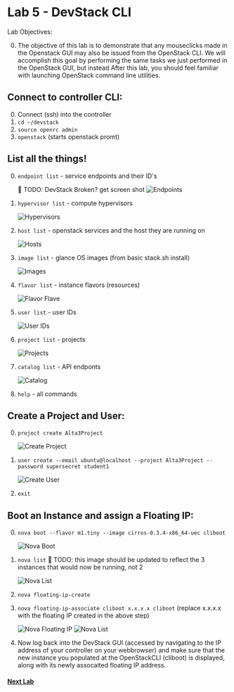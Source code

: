 # Lab 5 - DevStack CLI

  Lab Objectives:

  0. The objective of this lab is to demonstrate that any mouseclicks made in the Openstack GUI may also be issued from the OpenStack CLI. We will accomplish this goal by performing the same tasks we just performed in the OpenStack GUI, but instead After this lab, you should feel familiar with launching OpenStack command line utilities.

## Connect to controller CLI:

  0. Connect (ssh) into the controller
  0. `cd ~/devstack`
  0. `source openrc admin`
  0. `openstack` (starts openstack promt)

## List all the things!

  0. `endpoint list` - service endpoints and their ID's
  
     :red_circle: TODO: DevStack Broken? get screen shot 
     ![Endpoints](img/os-endpoint.png) 

  0. `hypervisor list` - compute hypervisors

     ![Hypervisors](img/os-hyperv.png) 

  0. `host list` - openstack services and the host they are running on

     ![Hosts](img/os-host.png) 

  0. `image list` - glance OS images (from basic stack.sh install)

     ![Images](img/os-image.png) 

  0. `flavor list` - instance flavors (resources)

     ![Flavor Flave](img/os-flavor.png) 

  0. `user list` - user IDs

     ![User IDs](img/os-user2.png) 

  0. `project list` - projects 

     ![Projects](img/os-projects.png) 

  0. `catalog list` - API endponts

     ![Catalog](img/os-catalog.png) 

  0. `help` - all commands

## Create a Project and User:

  0. `project create Alta3Project`

     ![Create Project](img/os-project.png)

  0. `user create --email ubuntu@localhost --project Alta3Project --password supersecret student1`

     ![Create User](img/os-user.png)

  0. `exit`

## Boot an Instance and assign a Floating IP:

  0. `nova boot --flavor m1.tiny --image cirros-0.3.4-x86_64-uec cliboot`

     ![Nova Boot](img/nova-boot.png)

  0. `nova list`
     :red_circle: TODO: this image should be updated to reflect the 3 instances that would now be running, not 2 

     ![Nova List](img/nova-list.png)

  0. `nova floating-ip-create`
  0. `nova floating-ip-associate cliboot x.x.x.x cliboot` (replace x.x.x.x with the floating IP created in the above step)

     ![Nova Floating IP](img/nova-float.png)
     ![Nova List](img/nova-list2.png)
     
  0. Now log back into the DevStack GUI (accessed by navigating to the IP address of your controller on your webbrowser) and make sure that the new instance you populated at the OpenStackCLI (cliboot) is displayed, along with its newly assocaited floating IP address.

#### [Next Lab](../lab-06)    

